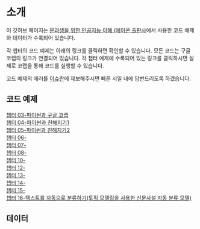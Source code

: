 # 소개 

이 깃허브 페이지는  [문과생을 위한 인공지능 이해 (에이콘 출판사]()에서 사용한 코드 예제와 데이터가 수록되어 있습니다.  

각 챕터의 코드 예제는 아래의 링크를 클릭하면 확인할 수 있습니다. 모든 코드는 구글 코랩의 링크가 연결되어 있습니다. 각 챕터 예제에 수록되어 있는 링크를 클릭하시면 실제로 코랩을 통해 코드를 실행할 수 있습니다. 

코드 예제의 에러를 [이슈란](https://github.com/skku-ai-textbook/aitextbook/issues)에 제보해주시면 빠른 시일 내에 답변드리도록 하겠습니다. 


## 코드 예제 

[챕터 03-파이썬과 구글 코랩 ](https://github.com/skku-ai-textbook/aitextbook/blob/main/notebooks/CH03_Github.ipynb) </br>
[챕터 04-파이썬과 친해지기1](https://github.com/skku-ai-textbook/aitextbook/blob/main/notebooks/CH04_Github.ipynb) </br>
[챕터 05-파이썬과 친해지기2](https://github.com/skku-ai-textbook/aitextbook/blob/main/notebooks/CH05_Github.ipynb) </br>
[챕터 06-]() </br>
[챕터 07-]() </br>
[챕터 08-]() </br>
[챕터 10-]() </br>
[챕터 12-]() </br>
[챕터 13-]() </br>
[챕터 14-]() </br>
[챕터 15-]() </br>
[챕터 16-텍스트를 자동으로 분류하기(토픽 모델링을 사용한 신문사설 자동 분류 모델)](https://github.com/skku-ai-textbook/aitextbook/blob/main/notebooks/CH16_Github.ipynb)

## 데이터 

